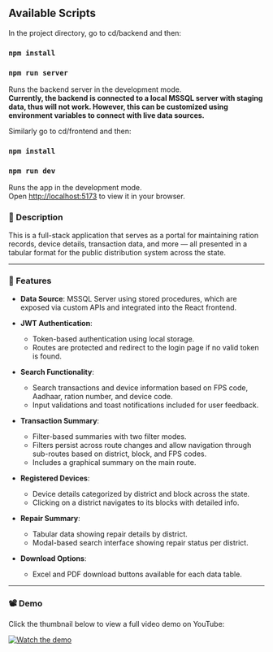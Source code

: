 ## Available Scripts

In the project directory, go to cd/backend and then:

### `npm install`
### `npm run server`

Runs the backend server  in the development mode.\
**Currently, the backend is connected to a local MSSQL server with staging data, thus will not work. However, this can be customized using environment variables to connect with live data sources.**



Similarly go to cd/frontend and then:

### `npm install`
### `npm run dev`

Runs the app in the development mode.\
Open [http://localhost:5173](http://localhost:5173) to view it in your browser.


### 📌 Description

This is a full-stack application that serves as a portal for maintaining ration records, device details, transaction data, and more — all presented in a tabular format for the public distribution system across the state.



---

### 🚀 Features

- **Data Source**: MSSQL Server using stored procedures, which are exposed via custom APIs and integrated into the React frontend.

- **JWT Authentication**: 
  - Token-based authentication using local storage.
  - Routes are protected and redirect to the login page if no valid token is found.

- **Search Functionality**:
  - Search transactions and device information based on FPS code, Aadhaar, ration number, and device code.
  - Input validations and toast notifications included for user feedback.

- **Transaction Summary**:
  - Filter-based summaries with two filter modes.
  - Filters persist across route changes and allow navigation through sub-routes based on district, block, and FPS codes.
  - Includes a graphical summary on the main route.

- **Registered Devices**:
  - Device details categorized by district and block across the state.
  - Clicking on a district navigates to its blocks with detailed info.

- **Repair Summary**:
  - Tabular data showing repair details by district.
  - Modal-based search interface showing repair status per district.

- **Download Options**:
  - Excel and PDF download buttons available for each data table.

---

### 📽️ Demo

Click the thumbnail below to view a full video demo on YouTube:

[![Watch the demo](https://img.youtube.com/vi/2dwYQbo2_cs/0.jpg)](https://www.youtube.com/watch?v=2dwYQbo2_cs)
